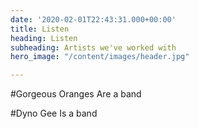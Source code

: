 ```yaml
---
date: '2020-02-01T22:43:31.000+00:00'
title: Listen
heading: Listen
subheading: Artists we've worked with
hero_image: "/content/images/header.jpg"

---
```

#Gorgeous Oranges
Are a band

#Dyno Gee
Is a band



